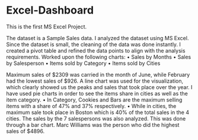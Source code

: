 # Excel-Dashboard
This is the first MS Excel Project. 

The dataset is a Sample Sales data. 
I analyzed the dataset using MS Excel. Since the dataset is small, the cleaning of the data was done instantly. 
I created a pivot table and refined the data points to align with the analysis requirements.
Worked upon the following charts:
 •	Sales by Months
 •	Sales by Salesperson
 •	Items sold by Category
 •	Items sold by Cities

Maximum sales of $2309 was carried in the month of June, while February had the lowest sales of $926. A line chart was used for the visualization, which clearly showed us the peaks and sales that took place over the year. 
I have used pie charts in order to see the items share in cities as well as the item category.
•	In Category, Cookies and Bars are the maximum selling items with a share of 47% and 37% respectively. 
•	While in cities, the maximum sale took place in Boston which is 40% of the total sales in the 4 cities. 
The sales by the 7 salespersons was also analyzed. This was done through a bar chart. Marc Williams was the person who did the highest sales of $4896.
